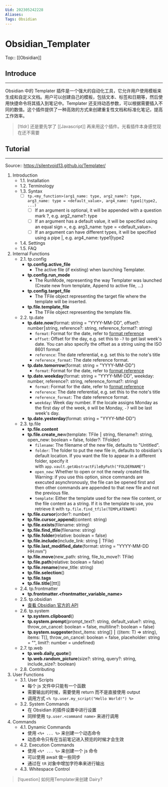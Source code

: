 ```yaml
---
Uid: 202305242228
Aliases: 
Tags: Obsidian 
---
```

# Obsidian_Templater
Top:: [[Obsidian]]

## Introduce
---
Obsidian 中的 Templater 插件是一个强大的自动化工具，它允许用户使用模板来生成和自定义文档。用户可以创建自己的模板，包括文本、标签和日期等，然后使用快捷命令将其插入到笔记中。Templater 还支持动态参数，可以根据需要插入不同的数值。这个插件提供了一种高效的方式来创建重复性文档和标准化笔记，提高工作效率。

> [!tldr]
> 还是要先学了 [[Javascript]] 再来用这个插件。光看插件本身感觉现在还不需要


## Tutorial
---
Source:: https://silentvoid13.github.io/Templater/
1. Introduction
	- 1.1. Installation
	- 1.2. Terminology
	- 1.3. Syntax
		- [ ] `tp.<my_function>(arg1_name: type, arg2_name?: type, arg3_name: type = <default_value>, arg4_name: type1|type2, ...)`
			- [ ] If an argument is optional, it will be appended with a question mark ?, e.g. arg2_name?: type
			- [ ] If an argument has a default value, it will be specified using an equal sign =, e.g. arg3_name: type = <default_value>.
			- [ ] If an argument can have different types, it will be specified using a pipe |, e.g. arg4_name: type1|type2
	- 1.4. Settings
	- 1.5. FAQ
2. Internal Functions
	- 2.1. tp.config
		- **tp.config.active_file**
			- The active file (if existing) when launching Templater.
		- **tp.config.run_mode**
			- The RunMode, representing the way Templater was launched (Create new from template, Append to active file, ...)
		- **tp.config.target_file**
			- The TFile object representing the target file where the template will be inserted.
		- **tp.file.template_file**
			- The TFile object representing the template file.
	- 2.2. tp.date
		- **tp.date.now**(format: string = "YYYY-MM-DD", offset?: number⎮string, reference?: string, reference_format?: string)
			- `format`: Format for the date, refer to [format reference](https://momentjs.com/docs/#/displaying/format/)
			- `offset`: Offset for the day, e.g. set this to `-7` to get last week's date. You can also specify the offset as a string using the ISO 8601 format
			- `reference`: The date referential, e.g. set this to the note's title
			- `reference_format`: The date reference format.
		- **tp.date.tomorrow**(format: string = "YYYY-MM-DD")
			- `format`: Format for the date, refer to [format reference](https://momentjs.com/docs/#/displaying/format/)
		- **tp.date.weekday**(format: string = "YYYY-MM-DD", weekday: number, reference?: string, reference_format?: string)
			- `format`: Format for the date, refer to [format reference](https://momentjs.com/docs/#/displaying/format/)
			- `reference`: The date referential, e.g. set this to the note's title
			- `reference_format`: The date reference format.
			- `weekday`: Week day number. If the locale assigns Monday as the first day of the week, `0` will be Monday, `-7` will be last week's day.
		- **tp.date.yesterday**(format: string = "YYYY-MM-DD")
	- 2.3. tp.file
		- **tp.file.content**
		- **tp.file.create_ne**w(template: TFile ⎮ string, filename?: string, open_new: boolean = false, folder?: TFolder)
			- `filename`: The filename of the new file, defaults to "Untitled".
			- `folder`: The folder to put the new file in, defaults to obsidian's default location. If you want the file to appear in a different folder, specify it with `app.vault.getAbstractFileByPath("FOLDERNAME")`
			- `open_new`: Whether to open or not the newly created file. Warning: if you use this option, since commands are executed asynchronously, the file can be opened first and then other commands are appended to that new file and not the previous file.
			- `template`: Either the template used for the new file content, or the file content as a string. If it is the template to use, you retrieve it with `tp.file.find_tfile(TEMPLATENAME)`
		- **tp.file.cursor**(order?: number)
		- **tp.file.cursor_append**(content: string)
		- **tp.file.exists**(filename: string)
		- **tp.file.find_tfile**(filename: string)
		- **tp.file.folder**(relative: boolean = false)
		- **tp.file.include**(include_link: string ⎮ TFile)
		- **tp.file.last_modified_date**(format: string = "YYYY-MM-DD HH:mm")
		- **tp.file.move**(new_path: string, file_to_move?: TFile)
		- **tp.file.path**(relative: boolean = false)
		- **tp.file.rename**(new_title: string)
		- **tp.file.selection**()
		- **tp.file.tags**
		- **tp.file.title**[[ttt]]
	- 2.4. tp.frontmatter
		- **tp.frontmatter.<frontmatter_variable_name>**
	- 2.5. tp.obsidian
		- [查看 Obsidian 官方的 API](https://github.com/obsidianmd/obsidian-api/blob/master/obsidian.d.ts)
	- 2.6. tp.system
		- **tp.system.clipboard**()
		- **tp.system.prompt**(prompt_text?: string, default_value?: string, throw_on_cancel: boolean = false, multiline?: boolean = false)
		- **tp.system.suggester**(text_items: string[] ⎮ ((item: T) => string), items: T[], throw_on_cancel: boolean = false, placeholder: string = "", limit?: number = undefined)
	- 2.7. tp.web
		- **tp.web.daily_quote**()
		- **tp.web.random_picture**(size?: string, query?: string, include_size?: boolean)
	- 2.8. Contributing
3. User Functions
	- 3.1. User Scripts
		- 每个 js 文件中只能有一个函数
		- 需要输出的时候，需要使用 return 而不是直接使用 output
		- 调用方式 `<% tp.user.my_script("Hello World!") %>`
	- 3.2. System Commands
		- 在 Obsidian 的插件设置中进行设置
		- 同样使用 `tp.user.<command name>` 来进行调用
4. Commands
	- 4.1. Dynamic Commands
		- 使用 `<%+ ... %>` 来创建一个动态命令
		- 动态命令只有在当前笔记进入预览的时候才会生效
	- 4.2. Execution Commands
		- 使用 `<%* ... %>` 来创建一个 js 命令
		- 可以使用 await 做一些同步
		- 通过在 `tR` 对象中增加字符串来进行输出
	- 4.3. Whitespace Control

> [!question] 如何用Templater来创建 Dairy?
> 

